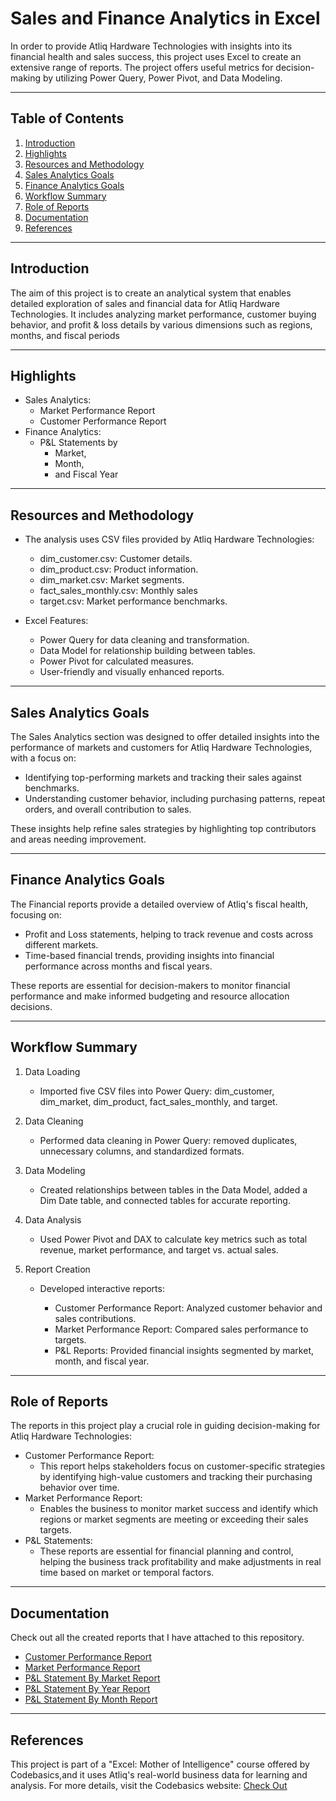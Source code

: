# Sales and Finance Analytics in Excel

In order to provide Atliq Hardware Technologies with insights into its financial health and sales success, this project uses Excel to create an extensive range of reports. The project offers useful metrics for decision-making by utilizing Power Query, Power Pivot, and Data Modeling.

---

## Table of Contents

1. [Introduction](#Introduction)
2. [Highlights](#Highlights)
3. [Resources and Methodology](#Resources-and-Methodology)
4. [Sales Analytics Goals](#Sales-Analytics-Goals)
5. [Finance Analytics Goals](#Finance-Analytics-Goals)
6. [Workflow Summary](#workflow-Summary)
7. [Role of Reports](#role-of-reports)
8. [Documentation](#documentation)
9. [References](#references)

---

## Introduction

The aim of this project is to create an analytical system that enables detailed exploration of sales and financial data for Atliq Hardware Technologies. It includes analyzing market performance, customer buying behavior, and profit & loss details by various dimensions such as regions, months, and fiscal periods

---

## Highlights
- Sales Analytics:
  - Market Performance Report
  - Customer Performance Report
- Finance Analytics:
  - P&L Statements by 
    - Market,
    -  Month, 
    -  and Fiscal Year

---

## Resources and Methodology
- The analysis uses CSV files provided by Atliq Hardware Technologies:
  - dim_customer.csv: Customer details.
  - dim_product.csv: Product information.
  - dim_market.csv: Market segments.
  - fact_sales_monthly.csv: Monthly sales
  - target.csv: Market performance benchmarks.

- Excel Features:
  - Power Query for data cleaning and transformation.
  - Data Model for relationship building between tables.
  - Power Pivot for calculated measures.
  - User-friendly and visually enhanced reports.

---

## Sales Analytics Goals

The Sales Analytics section was designed to offer detailed insights into the performance of markets and customers for Atliq Hardware Technologies, with a focus on:
- Identifying top-performing markets and tracking their sales against benchmarks.
- Understanding customer behavior, including purchasing patterns, repeat orders, and overall contribution to sales.

These insights help refine sales strategies by highlighting top contributors and areas needing improvement.

---

## Finance Analytics Goals

The Financial reports provide a detailed overview of Atliq's fiscal health, focusing on:
- Profit and Loss statements, helping to track revenue and costs across different markets.
- Time-based financial trends, providing insights into financial performance across months and fiscal years.

These reports are essential for decision-makers to monitor financial performance and make informed budgeting and resource allocation decisions.

---

## Workflow Summary

1. Data Loading
   - Imported five CSV files into Power Query: dim_customer, dim_market, dim_product, fact_sales_monthly, and target.

2. Data Cleaning
   - Performed data cleaning in Power Query: removed duplicates, unnecessary columns, and standardized formats.

3. Data Modeling
   - Created relationships between tables in the Data Model, added a Dim Date table, and connected tables for accurate reporting.

4. Data Analysis
   - Used Power Pivot and DAX to calculate key metrics such as total revenue, market performance, and target vs. actual sales.

5. Report Creation
   - Developed interactive reports:

     - Customer Performance Report: Analyzed customer behavior and sales contributions.
     - Market Performance Report: Compared sales performance to targets.
     - P&L Reports: Provided financial insights segmented by market, month, and fiscal year.

---

## Role of Reports

The reports in this project play a crucial role in guiding decision-making for Atliq Hardware Technologies:
- Customer Performance Report: 
  - This report helps stakeholders focus on customer-specific strategies by identifying high-value customers and tracking their purchasing behavior over time.
- Market Performance Report: 
  - Enables the business to monitor market success and identify which regions or market segments are meeting or exceeding their sales targets.
- P&L Statements:
  - These reports are essential for financial planning and control, helping the business track profitability and make adjustments in real time based on market or temporal factors.

---

## Documentation

Check out all the created reports that I have attached to this repository.
- [Customer Performance Report](https://github.com/VASU12122001/Excel-Sales-Analytics/blob/main/Customer%20Performance%20Report.pdf)
- [Market Performance Report](https://github.com/VASU12122001/Excel-Sales-Analytics/blob/main/Market%20Performance%20vs%20Target%20Report.pdf)
- [P&L Statement By Market Report](https://github.com/VASU12122001/Excel-Sales-Analytics/blob/main/P%26L%20Statement%20by%20Markets.pdf)
- [P&L Statement By Year Report](https://github.com/VASU12122001/Excel-Sales-Analytics/blob/main/P%26L%20Statement%20by%20Fiscal%20Year.pdf)
- [P&L Statement By Month Report](https://github.com/VASU12122001/Excel-Sales-Analytics/blob/main/P%26L%20Statement%20by%20Months.pdf)

---

## References

This project is part of a "Excel: Mother of Intelligence" course offered by Codebasics,and it uses Atliq's real-world business data for learning and analysis. For more details, visit the Codebasics website: [Check Out](https://codebasics.io/courses/excel-mother-of-business-intelligence)



